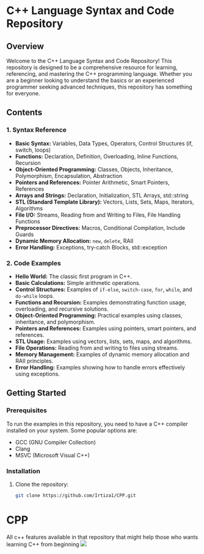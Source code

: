 # C++ Language Syntax and Code Repository

## Overview

Welcome to the C++ Language Syntax and Code Repository! This repository is designed to be a comprehensive resource for learning, referencing, and mastering the C++ programming language. Whether you are a beginner looking to understand the basics or an experienced programmer seeking advanced techniques, this repository has something for everyone.

## Contents

### 1. Syntax Reference
- **Basic Syntax:** Variables, Data Types, Operators, Control Structures (if, switch, loops)
- **Functions:** Declaration, Definition, Overloading, Inline Functions, Recursion
- **Object-Oriented Programming:** Classes, Objects, Inheritance, Polymorphism, Encapsulation, Abstraction
- **Pointers and References:** Pointer Arithmetic, Smart Pointers, References
- **Arrays and Strings:** Declaration, Initialization, STL Arrays, std::string
- **STL (Standard Template Library):** Vectors, Lists, Sets, Maps, Iterators, Algorithms
- **File I/O:** Streams, Reading from and Writing to Files, File Handling Functions
- **Preprocessor Directives:** Macros, Conditional Compilation, Include Guards
- **Dynamic Memory Allocation:** `new`, `delete`, RAII
- **Error Handling:** Exceptions, try-catch Blocks, std::exception

### 2. Code Examples
- **Hello World:** The classic first program in C++.
- **Basic Calculations:** Simple arithmetic operations.
- **Control Structures:** Examples of `if-else`, `switch-case`, `for`, `while`, and `do-while` loops.
- **Functions and Recursion:** Examples demonstrating function usage, overloading, and recursive solutions.
- **Object-Oriented Programming:** Practical examples using classes, inheritance, and polymorphism.
- **Pointers and References:** Examples using pointers, smart pointers, and references.
- **STL Usage:** Examples using vectors, lists, sets, maps, and algorithms.
- **File Operations:** Reading from and writing to files using streams.
- **Memory Management:** Examples of dynamic memory allocation and RAII principles.
- **Error Handling:** Examples showing how to handle errors effectively using exceptions.

## Getting Started

### Prerequisites
To run the examples in this repository, you need to have a C++ compiler installed on your system. Some popular options are:
- GCC (GNU Compiler Collection)
- Clang
- MSVC (Microsoft Visual C++)

### Installation
1. Clone the repository:
   ```sh
   git clone https://github.com/Irtiza1/CPP.git

# CPP
All c++ features available in that repository that might help those who wants learning C++ from beginning
<a href="https://github.com/Irtiza1/CPP/graphs/contributors">
  <img src="https://contrib.rocks/image?repo=Irtiza1/CPP" />
</a>

